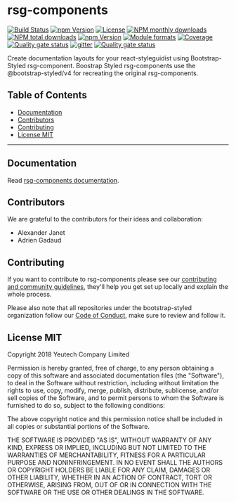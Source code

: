 # rsg-components

[![Build Status](https://travis-ci.org/bootstrap-styled/rsg-components.svg?branch=master)](https://travis-ci.org/bootstrap-styled/rsg-components) [![npm Version](https://img.shields.io/npm/v/@bootstrap-styled/rsg-components.svg?style=flat)](https://www.npmjs.com/package/@bootstrap-styled/rsg-components) [![License](https://img.shields.io/npm/l/@bootstrap-styled/rsg-components.svg?style=flat)](https://www.npmjs.com/package/@bootstrap-styled/rsg-components) [![NPM monthly downloads](https://img.shields.io/npm/dm/@bootstrap-styled/rsg-components.svg?style=flat)](https://npmjs.org/package/@bootstrap-styled/rsg-components) [![NPM total downloads](https://img.shields.io/npm/dt/@bootstrap-styled/rsg-components.svg?style=flat)](https://npmjs.org/package/@bootstrap-styled/rsg-components) [![npm Version](https://img.shields.io/node/v/@bootstrap-styled/rsg-components.svg?style=flat)](https://www.npmjs.com/package/@bootstrap-styled/rsg-components) [![Module formats](https://img.shields.io/badge/module%20formats-umd%2C%20cjs%2C%20esm-green.svg?style=flat)](https://www.npmjs.com/package/@bootstrap-styled/rsg-components)
[![Coverage](https://sonarcloud.io/api/project_badges/measure?project=com.github.bootstrap-styled.rsg-components&metric=coverage)](https://sonarcloud.io/dashboard?id=com.github.bootstrap-styled.rsg-components) [![Quality gate status](https://sonarcloud.io/api/project_badges/measure?project=com.github.bootstrap-styled.rsg-components&metric=alert_status)](https://sonarcloud.io/dashboard?id=com.github.bootstrap-styled.rsg-components)
[![gitter](https://badges.gitter.im/bootstrap-styled/bootstrap-styled.svg)](https://gitter.im/bootstrap-styled)
[![Quality gate status](https://sonarcloud.io/api/project_badges/measure?project=com.github.bootstrap-styled.rsg-components&metric=alert_status)](https://sonarcloud.io/dashboard?id=com.github.bootstrap-styled.rsg-components) 

Create documentation layouts for your react-styleguidist using Bootstrap-Styled rsg-component. Boostrap Styled rsg-components use the @bootstrap-styled/v4 for recreating the original rsg-components.


## Table of Contents

  - [Documentation](#documentation)
  - [Contributors](#contributors)
  - [Contributing](#contributing)
  - [License MIT](#license-mit)

---

## Documentation

Read [rsg-components documentation](https://bootstrap-styled.github.io/rsg-components).

## Contributors

We are grateful to the contributors for their ideas and collaboration:
- Alexander Janet
- Adrien Gadaud


## Contributing

If you want to contribute to rsg-components please see our [contributing and community guidelines](https://github.com/bootstrap-styled/rsg-components/blob/master/CONTRIBUTING.md), they\'ll help you get set up locally and explain the whole process.

Please also note that all repositories under the bootstrap-styled organization follow our [Code of Conduct](https://github.com/bootstrap-styled/rsg-components/blob/master/CODE_OF_CONDUCT.md), make sure to review and follow it.

## License MIT

Copyright 2018 Yeutech Company Limited

Permission is hereby granted, free of charge, to any person obtaining a copy of this software and associated documentation files (the "Software"), to deal in the Software without restriction, including without limitation the rights to use, copy, modify, merge, publish, distribute, sublicense, and/or sell copies of the Software, and to permit persons to whom the Software is furnished to do so, subject to the following conditions:

The above copyright notice and this permission notice shall be included in all copies or substantial portions of the Software.

THE SOFTWARE IS PROVIDED "AS IS", WITHOUT WARRANTY OF ANY KIND, EXPRESS OR IMPLIED, INCLUDING BUT NOT LIMITED TO THE WARRANTIES OF MERCHANTABILITY, FITNESS FOR A PARTICULAR PURPOSE AND NONINFRINGEMENT. IN NO EVENT SHALL THE AUTHORS OR COPYRIGHT HOLDERS BE LIABLE FOR ANY CLAIM, DAMAGES OR OTHER LIABILITY, WHETHER IN AN ACTION OF CONTRACT, TORT OR OTHERWISE, ARISING FROM, OUT OF OR IN CONNECTION WITH THE SOFTWARE OR THE USE OR OTHER DEALINGS IN THE SOFTWARE.

